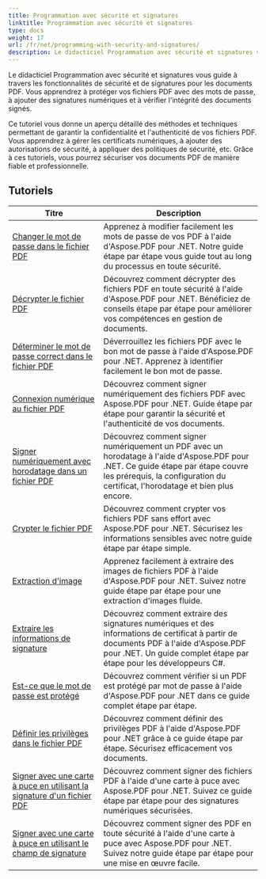 ```yaml
---
title: Programmation avec sécurité et signatures
linktitle: Programmation avec sécurité et signatures
type: docs
weight: 17
url: /fr/net/programming-with-security-and-signatures/
description: Le didacticiel Programmation avec sécurité et signatures vous apprend à sécuriser et signer vos documents PDF, garantissant ainsi confidentialité et authenticité.
---
```

Le didacticiel Programmation avec sécurité et signatures vous guide à travers les fonctionnalités de sécurité et de signatures pour les documents PDF. Vous apprendrez à protéger vos fichiers PDF avec des mots de passe, à ajouter des signatures numériques et à vérifier l'intégrité des documents signés.

Ce tutoriel vous donne un aperçu détaillé des méthodes et techniques permettant de garantir la confidentialité et l'authenticité de vos fichiers PDF. Vous apprendrez à gérer les certificats numériques, à ajouter des autorisations de sécurité, à appliquer des politiques de sécurité, etc. Grâce à ces tutoriels, vous pourrez sécuriser vos documents PDF de manière fiable et professionnelle.

## Tutoriels
| Titre | Description |
| --- | --- | 
| [Changer le mot de passe dans le fichier PDF](./change-password/) | Apprenez à modifier facilement les mots de passe de vos PDF à l'aide d'Aspose.PDF pour .NET. Notre guide étape par étape vous guide tout au long du processus en toute sécurité. |  
| [Décrypter le fichier PDF](./decrypt/) | Découvrez comment décrypter des fichiers PDF en toute sécurité à l'aide d'Aspose.PDF pour .NET. Bénéficiez de conseils étape par étape pour améliorer vos compétences en gestion de documents. |  
| [Déterminer le mot de passe correct dans le fichier PDF](./determine-correct-password/) | Déverrouillez les fichiers PDF avec le bon mot de passe à l'aide d'Aspose.PDF pour .NET. Apprenez à identifier facilement le bon mot de passe. |  
| [Connexion numérique au fichier PDF](./digitally-sign/) | Découvrez comment signer numériquement des fichiers PDF avec Aspose.PDF pour .NET. Guide étape par étape pour garantir la sécurité et l'authenticité de vos documents. |  
| [Signer numériquement avec horodatage dans un fichier PDF](./digitally-sign-with-time-stamp/) | Découvrez comment signer numériquement un PDF avec un horodatage à l'aide d'Aspose.PDF pour .NET. Ce guide étape par étape couvre les prérequis, la configuration du certificat, l'horodatage et bien plus encore. |  
| [Crypter le fichier PDF](./encrypt/) | Découvrez comment crypter vos fichiers PDF sans effort avec Aspose.PDF pour .NET. Sécurisez les informations sensibles avec notre guide étape par étape simple. |  
| [Extraction d'image](./extracting-image/) | Apprenez facilement à extraire des images de fichiers PDF à l'aide d'Aspose.PDF pour .NET. Suivez notre guide étape par étape pour une extraction d'images fluide. |  
| [Extraire les informations de signature](./extract-signature-info/) | Découvrez comment extraire des signatures numériques et des informations de certificat à partir de documents PDF à l'aide d'Aspose.PDF pour .NET. Un guide complet étape par étape pour les développeurs C#. |  
| [Est-ce que le mot de passe est protégé](./is-password-protected/) | Découvrez comment vérifier si un PDF est protégé par mot de passe à l'aide d'Aspose.PDF pour .NET dans ce guide complet étape par étape. |  
| [Définir les privilèges dans le fichier PDF](./set-privileges/) | Découvrez comment définir des privilèges PDF à l'aide d'Aspose.PDF pour .NET grâce à ce guide étape par étape. Sécurisez efficacement vos documents. |  
| [Signer avec une carte à puce en utilisant la signature d'un fichier PDF](./sign-with-smart-card-using-pdf-file-signature/) | Découvrez comment signer des fichiers PDF à l'aide d'une carte à puce avec Aspose.PDF pour .NET. Suivez ce guide étape par étape pour des signatures numériques sécurisées. |  
| [Signer avec une carte à puce en utilisant le champ de signature](./sign-with-smart-card-using-signature-field/) | Découvrez comment signer des PDF en toute sécurité à l'aide d'une carte à puce avec Aspose.PDF pour .NET. Suivez notre guide étape par étape pour une mise en œuvre facile. |  